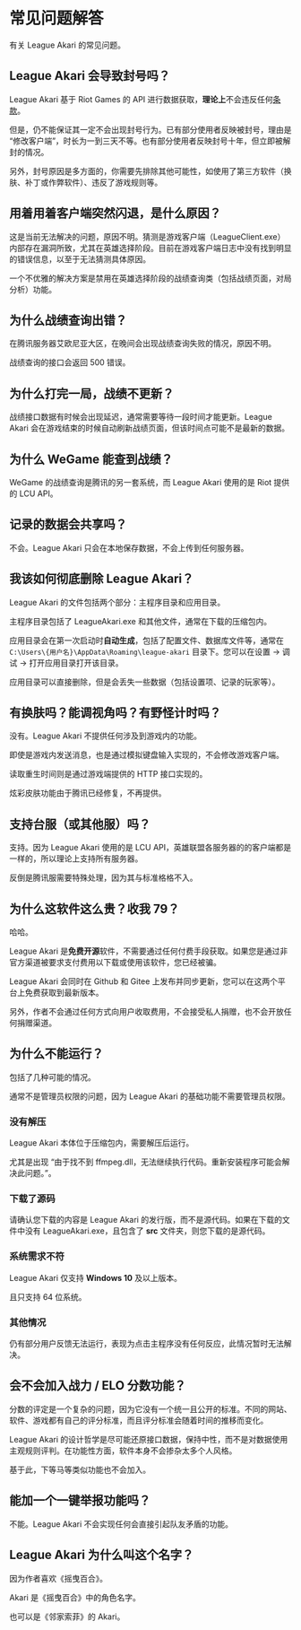 # 常见问题解答

有关 League Akari 的常见问题。

## League Akari 会导致封号吗？

League Akari 基于 Riot Games 的 API 进行数据获取，**理论上**不会违反任何[条款](https://developer.riotgames.com/policies/general)。

但是，仍不能保证其一定不会出现封号行为。已有部分使用者反映被封号，理由是 “修改客户端”，时长为一到三天不等。也有部分使用者反映封号十年，但立即被解封的情况。

另外，封号原因是多方面的，你需要先排除其他可能性，如使用了第三方软件（换肤、补丁或作弊软件）、违反了游戏规则等。

## 用着用着客户端突然闪退，是什么原因？

这是当前无法解决的问题，原因不明。猜测是游戏客户端（LeagueClient.exe）内部存在漏洞所致，尤其在英雄选择阶段。目前在游戏客户端日志中没有找到明显的错误信息，以至于无法猜测具体原因。

一个不优雅的解决方案是禁用在英雄选择阶段的战绩查询类（包括战绩页面，对局分析）功能。

## 为什么战绩查询出错？

在腾讯服务器艾欧尼亚大区，在晚间会出现战绩查询失败的情况，原因不明。

战绩查询的接口会返回 500 错误。

## 为什么打完一局，战绩不更新？

战绩接口数据有时候会出现延迟，通常需要等待一段时间才能更新。League Akari 会在游戏结束的时候自动刷新战绩页面，但该时间点可能不是最新的数据。

## 为什么 WeGame 能查到战绩？

WeGame 的战绩查询是腾讯的另一套系统，而 League Akari 使用的是 Riot 提供的 LCU API。

## 记录的数据会共享吗？

不会。League Akari 只会在本地保存数据，不会上传到任何服务器。

## 我该如何彻底删除 League Akari？

League Akari 的文件包括两个部分：主程序目录和应用目录。

主程序目录包括了 LeagueAkari.exe 和其他文件，通常在下载的压缩包内。

应用目录会在第一次启动时**自动生成**，包括了配置文件、数据库文件等，通常在 `C:\Users\{用户名}\AppData\Roaming\league-akari` 目录下。您可以在设置 -> 调试 -> 打开应用目录打开该目录。

应用目录可以直接删除，但是会丢失一些数据（包括设置项、记录的玩家等）。

## 有换肤吗？能调视角吗？有野怪计时吗？

没有。League Akari 不提供任何涉及到游戏内的功能。

即使是游戏内发送消息，也是通过模拟键盘输入实现的，不会修改游戏客户端。

读取重生时间则是通过游戏端提供的 HTTP 接口实现的。

炫彩皮肤功能由于腾讯已经修复，不再提供。

## 支持台服（或其他服）吗？

支持。因为 League Akari 使用的是 LCU API，英雄联盟各服务器的的客户端都是一样的，所以理论上支持所有服务器。

反倒是腾讯服需要特殊处理，因为其与标准格格不入。

## 为什么这软件这么贵？收我 79？

哈哈。

League Akari 是**免费开源**软件，不需要通过任何付费手段获取。如果您是通过非官方渠道被要求支付费用以下载或使用该软件，您已经被骗。

League Akari 会同时在 Github 和 Gitee 上发布并同步更新，您可以在这两个平台上免费获取到最新版本。

另外，作者不会通过任何方式向用户收取费用，不会接受私人捐赠，也不会开放任何捐赠渠道。

## 为什么不能运行？

包括了几种可能的情况。

通常不是管理员权限的问题，因为 League Akari 的基础功能不需要管理员权限。

### 没有解压

League Akari 本体位于压缩包内，需要解压后运行。

尤其是出现 “由于找不到 ffmpeg.dll，无法继续执行代码。重新安装程序可能会解决此问题。”。

### 下载了源码

请确认您下载的内容是 League Akari 的发行版，而不是源代码。如果在下载的文件中没有 LeagueAkari.exe，且包含了 **src** 文件夹，则您下载的是源代码。

### 系统需求不符

League Akari 仅支持 **Windows 10** 及以上版本。

且只支持 64 位系统。

### 其他情况

仍有部分用户反馈无法运行，表现为点击主程序没有任何反应，此情况暂时无法解决。

## 会不会加入战力 / ELO 分数功能？

分数的评定是一个复杂的问题，因为它没有一个统一且公开的标准。不同的网站、软件、游戏都有自己的评分标准，而且评分标准会随着时间的推移而变化。

League Akari 的设计哲学是尽可能还原接口数据，保持中性，而不是对数据使用主观规则评判。在功能性方面，软件本身不会掺杂太多个人风格。

基于此，下等马等类似功能也不会加入。

## 能加一个一键举报功能吗？

不能。League Akari 不会实现任何会直接引起队友矛盾的功能。

## League Akari 为什么叫这个名字？

因为作者喜欢《摇曳百合》。

Akari 是《摇曳百合》中的角色名字。

也可以是《邻家索菲》的 Akari。
